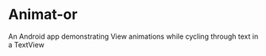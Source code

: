 Animat-or
===============

An Android app demonstrating View animations while cycling through text in a TextView
